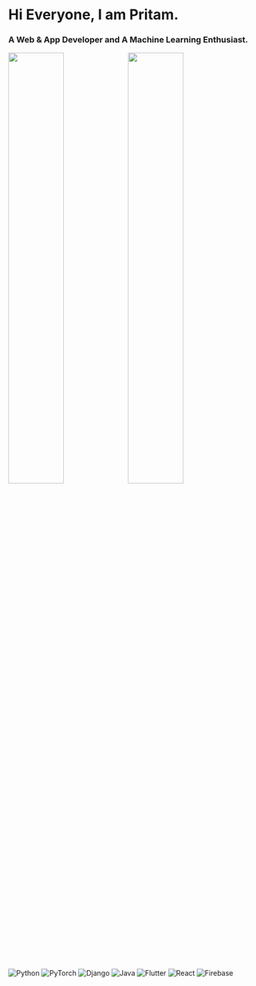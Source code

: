 # Hi Everyone, I am Pritam.
### A Web & App Developer and A Machine Learning Enthusiast.
<img align="left" width="47%" src="https://github-readme-stats.vercel.app/api?username=4ritam&count_private=true&show_icons=true&theme=dark" />
<img align="left" width="47%" src="https://github-readme-stats.vercel.app/api/top-langs/?username=4ritam&count_private=true&langs_count=6&theme=dark&size_weight=0.2&count_weight=0.3&layout=compact&hide=html" />

![Python](https://img.shields.io/badge/python-3670A0?style=for-the-badge&logo=python&logoColor=ffdd54)
![PyTorch](https://img.shields.io/badge/PyTorch-%23EE4C2C.svg?style=for-the-badge&logo=PyTorch&logoColor=white)
![Django](https://img.shields.io/badge/django-%23092E20.svg?style=for-the-badge&logo=django&logoColor=white)
![Java](https://img.shields.io/badge/java-%23ED8B00.svg?style=for-the-badge&logo=openjdk&logoColor=white)
![Flutter](https://img.shields.io/badge/Flutter-%2302569B.svg?style=for-the-badge&logo=Flutter&logoColor=white)
![React](https://img.shields.io/badge/react-%2320232a.svg?style=for-the-badge&logo=react&logoColor=%2361DAFB)
![Firebase](https://img.shields.io/badge/Firebase-039BE5?style=for-the-badge&logo=Firebase&logoColor=white)